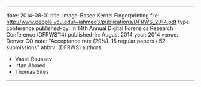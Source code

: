 ---

date: 2014-08-01
title: Image-Based Kernel Fingerprinting
file: http://www.people.vcu.edu/~iahmed3/publications/DFRWS_2014.pdf
type: conference
published-by: In 14th Annual Digital Forensics Research Conference (DFRWS'14)
published-in: August 2014
year: 2014
venue: Denver CO
note: "Acceptance rate (29%): 15 regular papers / 52 submissions"
abbrv: [DFRWS]
authors:
  - Vassil Roussev
  - Irfan Ahmed
  - Thomas Sires

---
